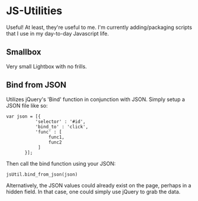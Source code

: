 JS-Utilities
==============================

Useful! At least, they're useful to me. I'm currently adding/packaging scripts that I use in my day-to-day Javascript life. 

Smallbox
------------------------------
Very small Lightbox with no frills. 

Bind from JSON
------------------------------
Utilizes jQuery's 'Bind' function in conjunction with JSON. Simply setup a JSON file like so:

	var json = [{
	           'selector' : '#id',
	           'bind_to' : 'click',
	           'func' : [
	 				func1,
	 				func2
	 			]
	       }];

Then call the bind function using your JSON:

	jsUtil.bind_from_json(json)
	
Alternatively, the JSON values could already exist on the page, perhaps in a hidden field. In that case, one could simply use jQuery to grab the data.